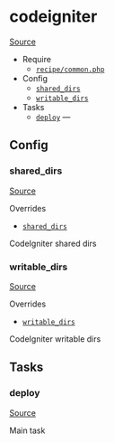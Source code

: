<!-- DO NOT EDIT THIS FILE! -->
<!-- Instead edit recipe/codeigniter.php -->
<!-- Then run bin/docgen -->

# codeigniter

[Source](/recipe/codeigniter.php)



* Require
  * [`recipe/common.php`](/docs/recipe/common.md)
* Config
  * [`shared_dirs`](#shared_dirs)
  * [`writable_dirs`](#writable_dirs)
* Tasks
  * [`deploy`](#deploy) — 

## Config
### shared_dirs
[Source](/recipe/codeigniter.php#L7)

Overrides
* [`shared_dirs`](/docs/recipe/common.md#shared_dirs)

CodeIgniter shared dirs

### writable_dirs
[Source](/recipe/codeigniter.php#L10)

Overrides
* [`writable_dirs`](/docs/recipe/common.md#writable_dirs)

CodeIgniter writable dirs


## Tasks
### deploy
[Source](/recipe/codeigniter.php#L15)

Main task

